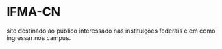 # IFMA-CN
site destinado ao público interessado nas instituições federais e em como ingressar nos campus.
